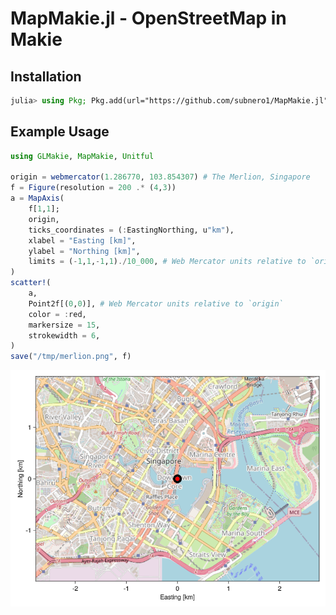 # MapMakie.jl - OpenStreetMap in Makie

## Installation

```julia
julia> using Pkg; Pkg.add(url="https://github.com/subnero1/MapMakie.jl")
```

## Example Usage

```julia
using GLMakie, MapMakie, Unitful

origin = webmercator(1.286770, 103.854307) # The Merlion, Singapore
f = Figure(resolution = 200 .* (4,3))
a = MapAxis(
    f[1,1];
    origin,
    ticks_coordinates = (:EastingNorthing, u"km"),
    xlabel = "Easting [km]",
    ylabel = "Northing [km]",
    limits = (-1,1,-1,1)./10_000, # Web Mercator units relative to `origin`
)
scatter!(
    a,
    Point2f[(0,0)], # Web Mercator units relative to `origin`
    color = :red,
    markersize = 15,
    strokewidth = 6,
)
save("/tmp/merlion.png", f)
```

![](README.png)